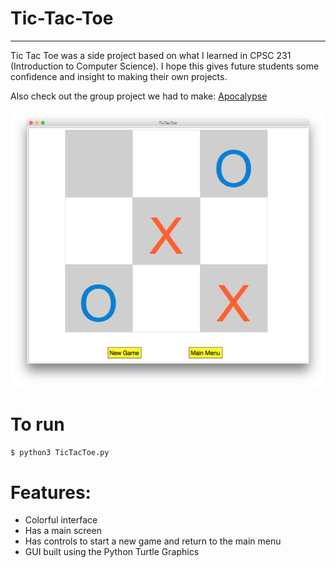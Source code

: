 # Tic-Tac-Toe
---

Tic Tac Toe was a side project based on what I learned in CPSC 231 (Introduction to Computer Science). I hope this gives future students some confidence and insight to making their own projects.

Also check out the group project we had to make: [Apocalypse](https://github.com/Step7750/Apocalypse)

![](https://github.com/00111000/Tic-Tac-Toe/blob/master/Tic-Tac-Toe.png)

# To run

`$ python3 TicTacToe.py`

# Features:

- Colorful interface
- Has a main screen
- Has controls to start a new game and return to the main menu
- GUI built using the Python Turtle Graphics
